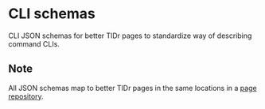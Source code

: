 # CLI schemas

CLI JSON schemas for better TlDr pages to standardize way of describing command
CLIs.

## Note

All JSON schemas map to better TlDr pages in the same locations in a [page
repository](https://github.com/emilyseville7cfg-better-tldr/yaml-directory-pages).
